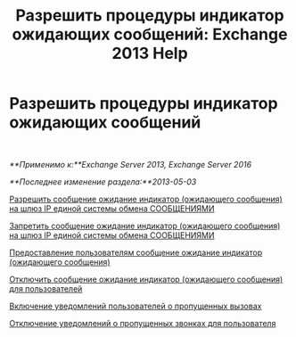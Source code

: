 ﻿---
title: 'Разрешить процедуры индикатор ожидающих сообщений: Exchange 2013 Help'
TOCTitle: Разрешить процедуры индикатор ожидающих сообщений
ms:assetid: 608082bc-015e-45ef-8ebc-f77465080381
ms:mtpsurl: https://technet.microsoft.com/ru-ru/library/Dn135233(v=EXCHG.150)
ms:contentKeyID: 54652117
ms.date: 05/22/2018
mtps_version: v=EXCHG.150
ms.translationtype: MT
---

# Разрешить процедуры индикатор ожидающих сообщений

 

_**Применимо к:**Exchange Server 2013, Exchange Server 2016_

_**Последнее изменение раздела:**2013-05-03_

[Разрешить сообщение ожидание индикатор (ожидающего сообщения) на шлюз IP единой системы обмена СООБЩЕНИЯМИ](allow-message-waiting-indicator-mwi-on-a-um-ip-gateway-exchange-2013-help.md)

[Запретить сообщение ожидание индикатор (ожидающего сообщения) на шлюз IP единой системы обмена СООБЩЕНИЯМИ](prevent-message-waiting-indicator-mwi-on-a-um-ip-gateway-exchange-2013-help.md)

[Предоставление пользователям сообщение ожидание индикатор (ожидающего сообщения)](enable-message-waiting-indicator-mwi-for-users-exchange-2013-help.md)

[Отключить сообщение ожидание индикатор (ожидающего сообщения) для пользователей](disable-message-waiting-indicator-mwi-for-users-exchange-2013-help.md)

[Включение уведомлений пользователей о пропущенных вызовах](enable-missed-call-notifications-for-a-user-exchange-2013-help.md)

[Отключение уведомлений о пропущенных звонках для пользователя](disable-missed-call-notifications-for-a-user-exchange-2013-help.md)

